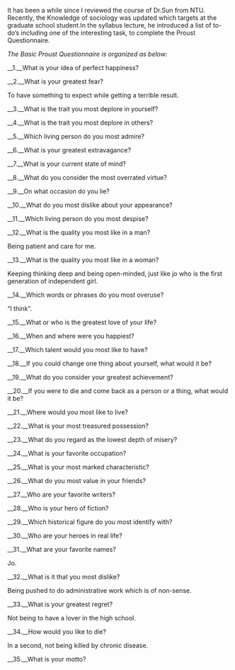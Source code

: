 It has been a while since I reviewed the course of Dr.Sun from NTU. Recently, the Knowledge of sociology was updated which targets at the graduate school student.In the syllabus lecture, he introduced a list of to-do’s including one of the interesting task, to complete the Proust Questionnaire. 

*The Basic Proust Questionnaire is organized as below:* 

__1.__What is your idea of perfect happiness?

__2.__What is your greatest fear?

To have something to expect while getting a terrible result.

__3.__What is the trait you most deplore in yourself?

__4.__What is the trait you most deplore in others?

__5.__Which living person do you most admire?

__6.__What is your greatest extravagance?

__7.__What is your current state of mind?

__8.__What do you consider the most overrated virtue?

__9.__On what occasion do you lie?

__10.__What do you most dislike about your appearance?

__11.__Which living person do you most despise?

__12.__What is the quality you most like in a man?

Being patient and care for me.

__13.__What is the quality you most like in a woman?

Keeping thinking deep and being open-minded, just like jo who is the first generation of independent girl.

__14.__Which words or phrases do you most overuse?

“I think”.

__15.__What or who is the greatest love of your life?

__16.__When and where were you happiest?

__17.__Which talent would you most like to have?

__18.__If you could change one thing about yourself, what would it be?

__19.__What do you consider your greatest achievement?

__20.__If you were to die and come back as a person or a thing, what would it be?

__21.__Where would you most like to live?

__22.__What is your most treasured possession?

__23.__What do you regard as the lowest depth of misery?

__24.__What is your favorite occupation?

__25.__What is your most marked characteristic?

__26.__What do you most value in your friends?

__27.__Who are your favorite writers?

__28.__Who is your hero of fiction?

__29.__Which historical figure do you most identify with?

__30.__Who are your heroes in real life?

__31.__What are your favorite names?

Jo.

__32.__What is it that you most dislike?

Being pushed to do administrative work which is of non-sense. 

__33.__What is your greatest regret?

Not being to have a lover in the high school.

__34.__How would you like to die?

In a second, not being killed by chronic disease. 

__35.__What is your motto?

